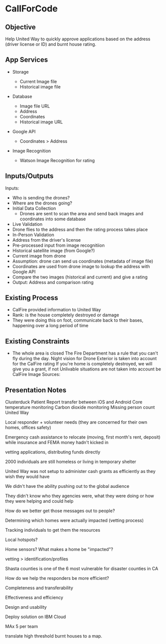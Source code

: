 # CallForCode

## Objective

Help United Way to quickly approve applications based on the address (driver license or ID) and burnt house rating.

## App Services

- Storage
    - Current Image file
    - Historical image file

- Database
    - Image file URL
    - Address
    - Coordinates
    - Historical image URL

- Google API
    - Coordinates > Address

- Image Recognition
    - Watson Image Recognition for rating

## Inputs/Outputs
Inputs:

- Who is sending the drones?
- Where are the drones going?
- Initial Data Collection
    - Drones are sent to scan the area and send back images and coordinates into some database
- Live Validation
- Drone flies to the address and then the rating process takes place
- In-Person Validation
- Address from the driver's license
- Pre-processed input from image recognitiion
- Historical satellite image (from Google?)
- Current image from drone
- Assumption: drone can send us coordinates (metadata of image file)
- Coordinates are used from drone image to lookup the address with Google API
- Compare the two images (historical and current) and give a rating
- Output: Address and comparison rating


## Existing Process
- CalFire provided information to United Way
- Rank: is the house completely destroyed or damage
- They were doing this on foot, communicate back to their bases, happening over a long period of time

## Existing Constraints
- The whole area is closed
The Fire Department has a rule that you can't fly during the day.
Night vision for Drone
Exterior is taken into account for the CalFire rating
If you're home is completely destroyed, we will give you a grant, if not
Unlivable situations are not taken into account be CalFire
Image Sources:




## Presentation Notes
Clusterduck
Patient Report transfer between iOS and Android
Core temperature monitoring
Carbon dioxide monitoring
Missing person count
United Way

Local responder + volunteer needs (they are concerned for their own homes, offices safety)

Emergency cash assistance to relocate (moving, first month's rent, deposit) while insurance and FEMA money hadn't kicked in

vetting applications, distributing funds directly

2000 individuals are still homeless or living in temporary shelter

United Way was not setup to administer cash grants as efficiently as they wish they would have

We didn't have the ability pushing out to the global audience

They didn't know who they agencies were, what they were doing or how they were helping and could help

How do we better get those messages out to people?

Determining which homes were actually impacted (vetting process)

Tracking individuals to get them the resources

Local hotspots?

Home sensors? What makes a home be "impacted"?

vetting > identification/profiles

Shasta counties is one of the 6 most vulnerable for disaster counties in CA

How do we help the responders be more efficient?

Completeness and transferability

Effectiveness and efficiency

Design and usability

Deploy solution on IBM Cloud

MAx 5 per team

translate high threshold burnt houses to a map.

